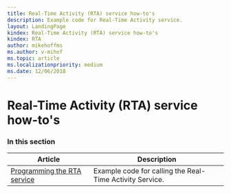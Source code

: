 ```yaml
---
title: Real-Time Activity (RTA) service how-to's
description: Example code for Real-Time Activity service.
layout: LandingPage
kindex: Real-Time Activity (RTA) service how-to's
kindex: RTA
author: mikehoffms
ms.author: v-mihof
ms.topic: article
ms.localizationpriority: medium
ms.date: 12/06/2018
---
```


# Real-Time Activity (RTA) service how-to's


### In this section

| Article | Description |
|---------|-------------|
| [Programming the RTA service](live-programming-rta.md) | Example code for calling the Real-Time Activity Service. |
